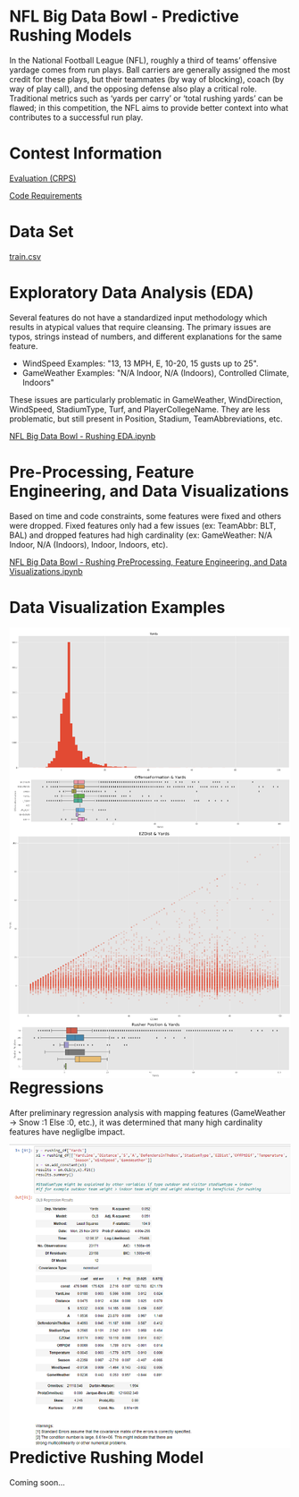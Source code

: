 # NFL Big Data Bowl - Predictive Rushing Models
In the National Football League (NFL), roughly a third of teams’ offensive yardage comes from run plays. Ball carriers are generally assigned the most credit for these plays, but their teammates (by way of blocking), coach (by way of play call), and the opposing defense also play a critical role. Traditional metrics such as ‘yards per carry’ or ‘total rushing yards’ can be flawed; in this competition, the NFL aims to provide better context into what contributes to a successful run play.

# Contest Information

<a href="https://www.kaggle.com/c/nfl-big-data-bowl-2020/overview/evaluation">Evaluation (CRPS)</a>

<a href ="https://www.kaggle.com/c/nfl-big-data-bowl-2020/overview/code-requirements">Code Requirements</a>

# Data Set
<a href="https://www.kaggle.com/c/nfl-big-data-bowl-2020/data">train.csv</a>
 
# Exploratory Data Analysis (EDA) 

Several features do not have a standardized input methodology which results in atypical values that require cleansing. The primary issues are typos, strings instead of numbers, and different explanations for the same feature.
 
<UL>
<LI>WindSpeed Examples: "13, 13 MPH, E, 10-20, 15 gusts up to 25". 
<LI>GameWeather Examples: "N/A Indoor, N/A (Indoors), Controlled Climate, Indoors"
</UL>

These issues are particularly problematic in GameWeather, WindDirection, WindSpeed, StadiumType, Turf, and PlayerCollegeName. They are less problematic, but still present in Position, Stadium, TeamAbbreviations, etc. 

<a href="https://github.com/erikw425/NFL_Big_Data_Bowl_Rushing/blob/master/NFL_Rushing_EDA.ipynb">NFL Big Data Bowl - Rushing EDA.ipynb</a>

# Pre-Processing, Feature Engineering, and Data Visualizations

Based on time and code constraints, some features were fixed and others were dropped. Fixed features only had a few issues (ex: TeamAbbr: BLT, BAL) and dropped features had high cardinality (ex: GameWeather: N/A Indoor, N/A (Indoors), Indoor, Indoors, etc).

<a href="https://github.com/erikw425/NFL_Big_Data_Bowl_Rushing/blob/master/NFL_Rushing-PreProcessing-FeatureEngineering-DataVisualizations.ipynb	">NFL Big Data Bowl - Rushing PreProcessing, Feature Engineering, and Data Visualizations.ipynb</a>

# Data Visualization Examples

<img src="Yards.png"
     alt="EZDist & Yards"
     style="float: left; margin-right: 10px;" />

<img src="OffenseFormation-Yards.png"
     alt="EZDist & Yards"
     style="float: left; margin-right: 10px;" />

<img src="EZDist-Yards.png"
     alt="EZDist & Yards"
     style="float: left; margin-right: 10px;" />

<img src="RusherPosition-Yards.png"
     alt="EZDist & Yards"
     style="float: left; margin-right: 10px;" />


# Regressions

After preliminary regression analysis with mapping features (GameWeather -> Snow :1 Else :0, etc.), it was determined that many high cardinality features have negliglbe impact. 

<img src="Preliminary Regressions.png"
     alt="Preliminary Linear Regression"
     style="float: left; margin-right: 10px;" />

# Predictive Rushing Model

Coming soon...
